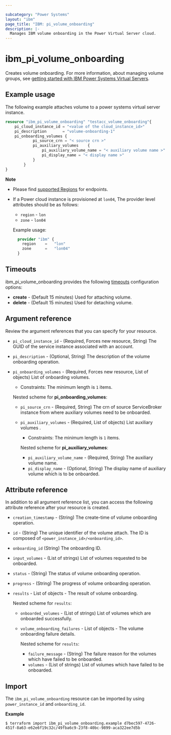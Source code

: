 ```yaml
---

subcategory: "Power Systems"
layout: "ibm"
page_title: "IBM: pi_volume_onboarding"
description: |-
  Manages IBM volume onboarding in the Power Virtual Server cloud.
---
```


# ibm_pi_volume_onboarding
Creates volume onboarding. For more information, about managing volume groups, see [getting started with IBM Power Systems Virtual Servers](https://cloud.ibm.com/docs/power-iaas?topic=power-iaas-getting-started).


## Example usage
The following example attaches volume to a power systems virtual server instance.

```terraform
resource "ibm_pi_volume_onboarding" "testacc_volume_onboarding"{
	pi_cloud_instance_id = "<value of the cloud_instance_id>"
	pi_description       = "volume-onboarding-1"
	pi_onboarding_volumes {
			pi_source_crn = "< source crn >"
			pi_auxiliary_volumes    {
				pi_auxiliary_volume_name = "< auxiliary volume name >"
				pi_display_name = "< display name >"
			}
		}
}
```

**Note**
* Please find [supported Regions](https://cloud.ibm.com/apidocs/power-cloud#endpoint) for endpoints.
* If a Power cloud instance is provisioned at `lon04`, The provider level attributes should be as follows:
  * `region` - `lon`
  * `zone` - `lon04`

  Example usage:
  
  ```terraform
    provider "ibm" {
      region    =   "lon"
      zone      =   "lon04"
    }
  ```
  
## Timeouts

ibm_pi_volume_onboarding provides the following [timeouts](https://www.terraform.io/docs/language/resources/syntax.html) configuration options:

- **create** - (Default 15 minutes) Used for attaching volume.
- **delete** - (Default 15 minutes) Used for detaching volume.

## Argument reference 
Review the argument references that you can specify for your resource. 

- `pi_cloud_instance_id` - (Required, Forces new resource, String) The GUID of the service instance associated with an account.
- `pi_description` - (Optional, String) The description of the volume onboarding operation.
- `pi_onboarding_volumes` - (Required, Forces new resource, List of objects) List of onboarding volumes.
  - Constraints: The minimum length is `1` items.

  Nested scheme for **pi_onboarding_volumes**:
  - `pi_source_crn` - (Required, String) The crn of source ServiceBroker instance from where auxiliary volumes need to be onboarded.
  - `pi_auxiliary_volumes` - (Required, List of objects) List auxiliary volumes .
    - Constraints: The minimum length is `1` items.

    Nested scheme for **pi_auxiliary_volumes**:
    - `pi_auxiliary_volume_name` - (Required, String) The auxiliary volume name.
    - `pi_display_name` - (Optional, String) The display name of auxiliary volume which is to be onboarded.

## Attribute reference
In addition to all argument reference list, you can access the following attribute reference after your resource is created.

- `creation_timestamp` - (String) The create-time of volume onboarding operation.
- `id` - (String) The unique identifier of the volume attach. The ID is composed of `<power_instance_id>/<onboarding_id>`.
- `onboarding_id` (String) The onboarding ID.
- `input_volumes` - (List of strings) List of volumes requested to be onboarded.
- `status` - (String) The status of volume onboarding operation.
- `progress` - (String) The progress of volume onboarding operation.
- `results` - List of objects - The result of volume onboarding.

  Nested scheme for `results`:
    - `onboarded_volumes` - (List of strings) List of volumes which are onboarded successfully.
    - `volume_onboarding_failures` - List of objects - The volume onboarding failure details.

      Nested scheme for `results`:
      - `failure_message` - (String) The failure reason for the volumes which have failed to be onboarded.
      - `volumes` - (List of strings) List of volumes which have failed to be onboarded.

## Import

The `ibm_pi_volume_onboarding` resource can be imported by using `power_instance_id` and `onboarding_id`.

**Example**

```
$ terraform import ibm_pi_volume_onboarding.example d7bec597-4726-451f-8a63-e62e6f19c32c/49fba6c9-23f8-40bc-9899-aca322ee7d5b
```
